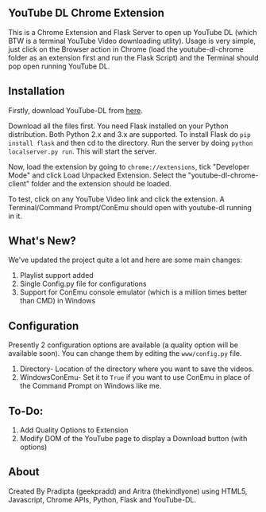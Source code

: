## YouTube DL Chrome Extension

This is a Chrome Extension and Flask Server to open up YouTube DL (which BTW is a terminal YouTube Video downloading utlity). Usage is very simple, just click on the Browser action in Chrome (load the youtube-dl-chrome folder as an extension first and run the Flask Script) and the Terminal should pop open running YouTube DL.

## Installation

Firstly, download YouTube-DL from <a href="http://rg3.github.io/youtube-dl/download.html"> here</a>.

Download all the files first. You need Flask installed on your Python distribution. Both Python 2.x and 3.x are supported. To install Flask do `pip install flask` and then cd to the directory. Run the server by doing `python localserver.py run`. This will start the server. 

Now, load the extension by going to `chrome://extensions`, tick "Developer Mode" and click Load Unpacked Extension. Select the "youtube-dl-chrome-client" folder and the extension should be loaded.

To test, click on any YouTube Video link and click the extension. A Terminal/Command Prompt/ConEmu should open with youtube-dl running in it.

## What's New?

We've updated the project quite a lot and here are some main changes:

1. Playlist support added
2. Single Config.py file for configurations
3. Support for ConEmu console emulator (which is a million times better than CMD) in Windows

## Configuration

Presently 2 configuration options are available (a quality option will be available soon). You can change them by editing the `www/config.py` file.

1. Directory- Location of the directory where you want to save the videos.
2. WindowsConEmu- Set it to `True` if you want to use ConEmu in place of the Command Prompt on Windows like me.

## To-Do:

1. Add Quality Options to Extension
2. Modify DOM of the YouTube page to display a Download button (with options)


## About

Created By Pradipta (geekpradd) and Aritra (thekindlyone) using HTML5, Javascript, Chrome APIs, Python, Flask and YouTube-DL. 
